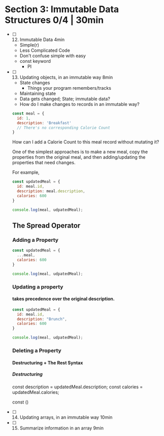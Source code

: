 # Section 3: Immutable Data Structures 0/4 | 30min

  - [ ] 12. Immutable Data 4min
    - Simple(r)
    - Less Complicated Code
    - Don't confuse simple with easy
    - const keyword
      - PI
  - [ ] 13. Updating objects, in an immutable way 8min
    - State changes
      - Things your program remembers/tracks
    - Maintaining state
    - Data gets changed; State; immutable data?
    - How do I make changes to records in an immutable way?
    
    ```javascript
    const meal = {
      id: 1,
      description: 'Breakfast'
      // There's no corresponding Calorie Count
    }
    ```
    
    How can I add a Calorie Count to this meal record without mutating it?
    
    One of the simplest approaches is to make a new meal, copy the properties from the original meal, and then adding/updating the properties that need changes.
    
    For example,
    
    ```javascript
    const updatedMeal = {
      id: meal.id,
      description: meal.description,
      calories: 600
    }
    
    console.log(meal, udpatedMeal);
    ```
    
    ## The Spread Operator

    ### Adding a Property

    ```javascript
    const updatedMeal = {
      ...meal,
      calories: 600
    }
    
    console.log(meal, udpatedMeal);
    ```

    ### Updating a property
    
    #### takes precedence over the original description.

    ```javascript
    const updatedMeal = {
      id: meal.id,
      description: "Brunch",
      calories: 600
    }
    
    console.log(meal, udpatedMeal);
    ```

    ### Deleting a Property
    
    #### Destructuring + The Rest Syntax
    
    ##### Destructuring
    
    const description = updatedMeal.description;
    const calories = updatedMeal.calories;
    
    const ()
    
  - [ ] 14. Updating arrays, in an immutable way 10min
  - [ ] 15. Summarize information in an array 9min

